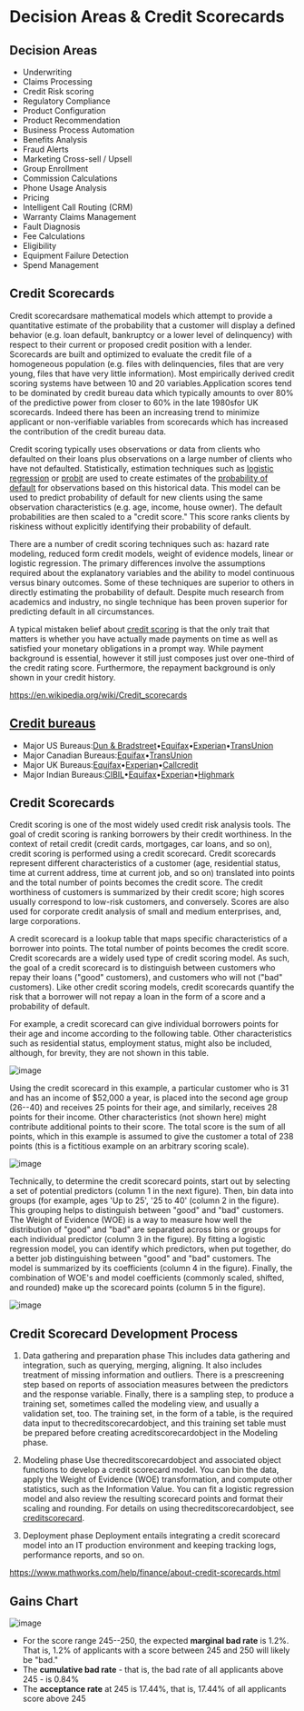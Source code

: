 # Decision Areas & Credit Scorecards

## Decision Areas

- Underwriting
- Claims Processing
- Credit Risk scoring
- Regulatory Compliance
- Product Configuration
- Product Recommendation
- Business Process Automation
- Benefits Analysis
- Fraud Alerts
- Marketing Cross-sell / Upsell
- Group Enrollment
- Commission Calculations
- Phone Usage Analysis
- Pricing
- Intelligent Call Routing (CRM)
- Warranty Claims Management
- Fault Diagnosis
- Fee Calculations
- Eligibility
- Equipment Failure Detection
- Spend Management

## Credit Scorecards

Credit scorecardsare mathematical models which attempt to provide a quantitative estimate of the probability that a customer will display a defined behavior (e.g. loan default, bankruptcy or a lower level of delinquency) with respect to their current or proposed credit position with a lender. Scorecards are built and optimized to evaluate the credit file of a homogeneous population (e.g. files with delinquencies, files that are very young, files that have very little information). Most empirically derived credit scoring systems have between 10 and 20 variables.Application scores tend to be dominated by credit bureau data which typically amounts to over 80% of the predictive power from closer to 60% in the late 1980sfor UK scorecards. Indeed there has been an increasing trend to minimize applicant or non-verifiable variables from scorecards which has increased the contribution of the credit bureau data.

Credit scoring typically uses observations or data from clients who defaulted on their loans plus observations on a large number of clients who have not defaulted. Statistically, estimation techniques such as [logistic regression](https://en.wikipedia.org/wiki/Logistic_regression) or [probit](https://en.wikipedia.org/wiki/Probit) are used to create estimates of the [probability of default](https://en.wikipedia.org/wiki/Probability_of_default) for observations based on this historical data. This model can be used to predict probability of default for new clients using the same observation characteristics (e.g. age, income, house owner). The default probabilities are then scaled to a "credit score." This score ranks clients by riskiness without explicitly identifying their probability of default.

There are a number of credit scoring techniques such as: hazard rate modeling, reduced form credit models, weight of evidence models, linear or logistic regression. The primary differences involve the assumptions required about the explanatory variables and the ability to model continuous versus binary outcomes. Some of these techniques are superior to others in directly estimating the probability of default. Despite much research from academics and industry, no single technique has been proven superior for predicting default in all circumstances.

A typical mistaken belief about [credit scoring](https://en.wikipedia.org/wiki/Credit_score) is that the only trait that matters is whether you have actually made payments on time as well as satisfied your monetary obligations in a prompt way. While payment background is essential, however it still just composes just over one-third of the credit rating score. Furthermore, the repayment background is only shown in your credit history.

<https://en.wikipedia.org/wiki/Credit_scorecards>

## [Credit bureaus](https://en.wikipedia.org/wiki/Credit_bureau)

- Major US Bureaus:[Dun & Bradstreet](https://en.wikipedia.org/wiki/Dun_%26_Bradstreet)•[Equifax](https://en.wikipedia.org/wiki/Equifax)•[Experian](https://en.wikipedia.org/wiki/Experian)•[TransUnion](https://en.wikipedia.org/wiki/TransUnion)
- Major Canadian Bureaus:[Equifax](https://en.wikipedia.org/wiki/Equifax)•[TransUnion](https://en.wikipedia.org/wiki/TransUnion)
- Major UK Bureaus:[Equifax](https://en.wikipedia.org/wiki/Equifax)•[Experian](https://en.wikipedia.org/wiki/Experian)•[Callcredit](https://en.wikipedia.org/w/index.php?title=Callcredit&action=edit&redlink=1)
- Major Indian Bureaus:[CIBIL](https://en.wikipedia.org/wiki/CIBIL)•[Equifax](https://en.wikipedia.org/wiki/Equifax)•[Experian](https://en.wikipedia.org/wiki/Experian)•[Highmark](https://en.wikipedia.org/wiki/Highmark)

## Credit Scorecards

Credit scoring is one of the most widely used credit risk analysis tools. The goal of credit scoring is ranking borrowers by their credit worthiness. In the context of retail credit (credit cards, mortgages, car loans, and so on), credit scoring is performed using a credit scorecard. Credit scorecards represent different characteristics of a customer (age, residential status, time at current address, time at current job, and so on) translated into points and the total number of points becomes the credit score. The credit worthiness of customers is summarized by their credit score; high scores usually correspond to low-risk customers, and conversely. Scores are also used for corporate credit analysis of small and medium enterprises, and, large corporations.

A credit scorecard is a lookup table that maps specific characteristics of a borrower into points. The total number of points becomes the credit score. Credit scorecards are a widely used type of credit scoring model. As such, the goal of a credit scorecard is to distinguish between customers who repay their loans ("good" customers), and customers who will not ("bad" customers). Like other credit scoring models, credit scorecards quantify the risk that a borrower will not repay a loan in the form of a score and a probability of default.

For example, a credit scorecard can give individual borrowers points for their age and income according to the following table. Other characteristics such as residential status, employment status, might also be included, although, for brevity, they are not shown in this table.

![image](../../../media/Course-Credit-Risk-Modeling_Decision-Areas-&-Credit-Scorecards-image1.jpg)

Using the credit scorecard in this example, a particular customer who is 31 and has an income of $52,000 a year, is placed into the second age group (26--40) and receives 25 points for their age, and similarly, receives 28 points for their income. Other characteristics (not shown here) might contribute additional points to their score. The total score is the sum of all points, which in this example is assumed to give the customer a total of 238 points (this is a fictitious example on an arbitrary scoring scale).

![image](../../../media/Course-Credit-Risk-Modeling_Decision-Areas-&-Credit-Scorecards-image2.jpg)

Technically, to determine the credit scorecard points, start out by selecting a set of potential predictors (column 1 in the next figure). Then, bin data into groups (for example, ages 'Up to 25', '25 to 40' (column 2 in the figure). This grouping helps to distinguish between "good" and "bad" customers. The Weight of Evidence (WOE) is a way to measure how well the distribution of "good" and "bad" are separated across bins or groups for each individual predictor (column 3 in the figure). By fitting a logistic regression model, you can identify which predictors, when put together, do a better job distinguishing between "good" and "bad" customers. The model is summarized by its coefficients (column 4 in the figure). Finally, the combination of WOE's and model coefficients (commonly scaled, shifted, and rounded) make up the scorecard points (column 5 in the figure).

![image](../../../media/Course-Credit-Risk-Modeling_Decision-Areas-&-Credit-Scorecards-image3.jpg)

## Credit Scorecard Development Process

1. Data gathering and preparation phase
    This includes data gathering and integration, such as querying, merging, aligning. It also includes treatment of missing information and outliers. There is a prescreening step based on reports of association measures between the predictors and the response variable. Finally, there is a sampling step, to produce a training set, sometimes called the modeling view, and usually a validation set, too. The training set, in the form of a table, is the required data input to thecreditscorecardobject, and this training set table must be prepared before creating acreditscorecardobject in the Modeling phase.

2. Modeling phase
    Use thecreditscorecardobject and associated object functions to develop a credit scorecard model. You can bin the data, apply the Weight of Evidence (WOE) transformation, and compute other statistics, such as the Information Value. You can fit a logistic regression model and also review the resulting scorecard points and format their scaling and rounding. For details on using thecreditscorecardobject, see [creditscorecard](https://www.mathworks.com/help/finance/creditscorecard.html).

3. Deployment phase
    Deployment entails integrating a credit scorecard model into an IT production environment and keeping tracking logs, performance reports, and so on.

<https://www.mathworks.com/help/finance/about-credit-scorecards.html>

## Gains Chart

![image](../../../media/Course-Credit-Risk-Modeling_Decision-Areas-&-Credit-Scorecards-image4.jpg)

- For the score range 245--250, the expected **marginal bad rate** is 1.2%. That is, 1.2% of applicants with a score between 245 and 250 will likely be "bad."
- The **cumulative bad rate** - that is, the bad rate of all applicants above 245 - is 0.84%
- The **acceptance rate** at 245 is 17.44%, that is, 17.44% of all applicants score above 245
